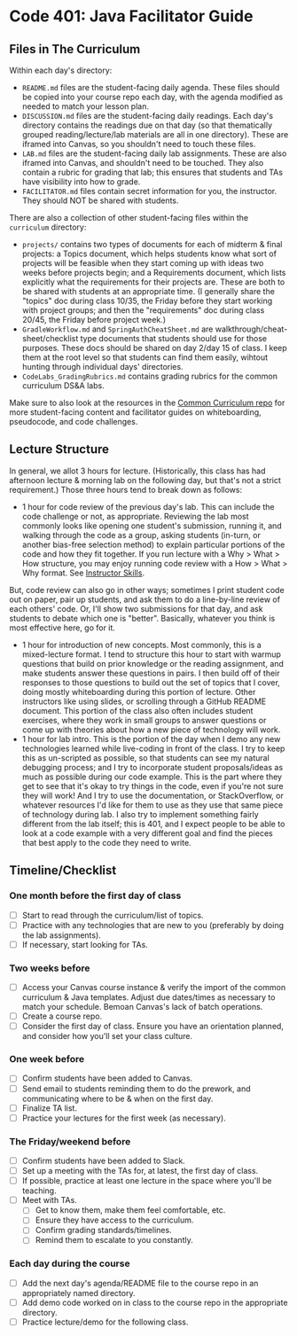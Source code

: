 # Code 401: Java Facilitator Guide

## Files in The Curriculum

Within each day's directory:
* `README.md` files are the student-facing daily agenda. These files should be copied into your course repo each day, with the agenda modified as needed to match your lesson plan.
* `DISCUSSION.md` files are the student-facing daily readings. Each day's directory contains the readings due on that day (so that thematically grouped reading/lecture/lab materials are all in one directory). These are iframed into Canvas, so you shouldn't need to touch these files.
* `LAB.md` files are the student-facing daily lab assignments. These are also iframed into Canvas, and shouldn't need to be touched. They also contain a rubric for grading that lab; this ensures that students and TAs have visibility into how to grade.
* `FACILITATOR.md` files contain secret information for you, the instructor. They should NOT be shared with students.

There are also a collection of other student-facing files within the `curriculum` directory:
* `projects/` contains two types of documents for each of midterm & final projects: a Topics document, which helps students know what sort of projects will be feasible when they start coming up with ideas two weeks before projects begin; and a Requirements document, which lists explicitly what the requirements for their projects are. These are both to be shared with students at an appropriate time. (I generally share the "topics" doc during class 10/35, the Friday before they start working with project groups; and then the "requirements" doc during class 20/45, the Friday before project week.)
* `GradleWorkflow.md` and `SpringAuthCheatSheet.md` are walkthrough/cheat-sheet/checklist type documents that students should use for those purposes. These docs should be shared on day 2/day 15 of class. I keep them at the root level so that students can find them easily, wihtout hunting through individual days' directories.
* `CodeLabs_GradingRubrics.md` contains grading rubrics for the common curriculum DS&A labs.

Make sure to also look at the resources in the [Common Curriculum repo](https://github.com/codefellows/common_curriculum) for more student-facing content and facilitator guides on whiteboarding, pseudocode, and code challenges.

## Lecture Structure

In general, we allot 3 hours for lecture. (Historically, this class has had afternoon lecture & morning lab on the following day, but that's not a strict requirement.) Those three hours tend to break down as follows:

* 1 hour for code review of the previous day's lab. This can include the code challenge or not, as appropriate. Reviewing the lab most commonly looks like opening one student's submission, running it, and walking through the code as a group, asking students (in-turn, or another bias-free selection method) to explain particular portions of the code and how they fit together. If you run lecture with a Why > What > How structure, you may enjoy running code review with a How > What > Why format. See [Instructor Skills](https://drive.google.com/a/codefellows.com/file/d/1F4Ei8-Qe10V5t5bs5kRa3Z5Zoi2_1dKy/view?usp=sharing).

But, code review can also go in other ways; sometimes I print student code out on paper, pair up students, and ask them to do a line-by-line review of each others' code. Or, I'll show two submissions for that day, and ask students to debate which one is "better". Basically, whatever you think is most effective here, go for it.
* 1 hour for introduction of new concepts. Most commonly, this is a mixed-lecture format. I tend to structure this hour to start with warmup questions that build on prior knowledge or the reading assignment, and make students answer these questions in pairs. I then build off of their responses to those questions to build out the set of topics that I cover, doing mostly whiteboarding during this portion of lecture. Other instructors like using slides, or scrolling through a GitHub README document. This portion of the class also often includes student exercises, where they work in small groups to answer questions or come up with theories about how a new piece of technology will work.
* 1 hour for lab intro. This is the portion of the day when I demo any new technologies learned while live-coding in front of the class. I try to keep this as un-scripted as possible, so that students can see my natural debugging process; and I try to incorporate student proposals/ideas as much as possible during our code example. This is the part where they get to see that it's okay to try things in the code, even if you're not sure they will work! And I try to use the documentation, or StackOverflow, or whatever resources I'd like for them to use as they use that same piece of technology during lab. I also try to implement something fairly different from the lab itself; this is 401, and I expect people to be able to look at a code example with a very different goal and find the pieces that best apply to the code they need to write.

## Timeline/Checklist

### One month before the first day of class

- [ ] Start to read through the curriculum/list of topics.
- [ ] Practice with any technologies that are new to you (preferably by doing the lab assignments).
- [ ] If necessary, start looking for TAs.

### Two weeks before

- [ ] Access your Canvas course instance & verify the import of the common curriculum & Java templates. Adjust due dates/times as necessary to match your schedule. Bemoan Canvas's lack of batch operations.
- [ ] Create a course repo.
- [ ] Consider the first day of class. Ensure you have an orientation planned, and consider how you'll set your class culture.

### One week before

- [ ] Confirm students have been added to Canvas.
- [ ] Send email to students reminding them to do the prework, and communicating where to be & when on the first day.
- [ ] Finalize TA list.
- [ ] Practice your lectures for the first week (as necessary).

### The Friday/weekend before

- [ ] Confirm students have been added to Slack.
- [ ] Set up a meeting with the TAs for, at latest, the first day of class.
- [ ] If possible, practice at least one lecture in the space where you'll be teaching.
- [ ] Meet with TAs.
    - [ ] Get to know them, make them feel comfortable, etc.
    - [ ] Ensure they have access to the curriculum.
    - [ ] Confirm grading standards/timelines.
    - [ ] Remind them to escalate to you constantly.

### Each day during the course
- [ ] Add the next day's agenda/README file to the course repo in an appropriately named directory.
- [ ] Add demo code worked on in class to the course repo in the appropriate directory.
- [ ] Practice lecture/demo for the following class.
